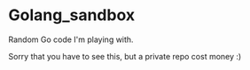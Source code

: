 # Golang_sandbox
Random Go code I'm playing with.

Sorry that you have to see this, but a private repo cost money :)
